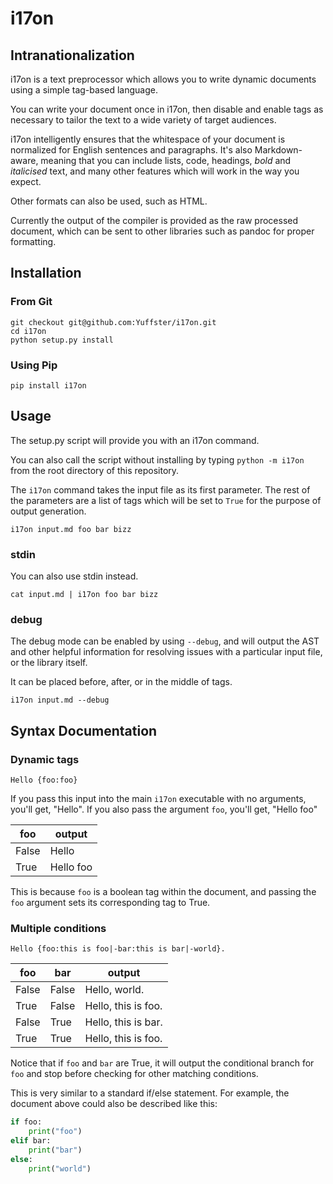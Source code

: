 # i17on
## Intranationalization

i17on is a text preprocessor which allows you to write dynamic documents using a simple tag-based language.

You can write your document once in i17on, then disable and enable tags as necessary to tailor the text to a wide variety of target audiences.

i17on intelligently ensures that the whitespace of your document is normalized for English sentences and paragraphs.  It's also Markdown-aware, meaning that you can include lists, code, headings, *bold* and _italicised_ text, and many other features which will work in the way you expect.

Other formats can also be used, such as HTML.

Currently the output of the compiler is provided as the raw processed document, which can be sent to other libraries such as pandoc for proper
formatting.

## Installation

### From Git

```
git checkout git@github.com:Yuffster/i17on.git
cd i17on
python setup.py install
```

### Using Pip

```
pip install i17on
```

## Usage

The setup.py script will provide you with an i17on command.

You can also call the script without installing by typing `python -m i17on`
from the root directory of this repository.

The `i17on` command takes the input file as its first parameter.  The rest of the parameters are a list of tags which will be set to `True` for the purpose of output generation.

```
i17on input.md foo bar bizz
```

### stdin

You can also use stdin instead.

```
cat input.md | i17on foo bar bizz
```

### debug

The debug mode can be enabled by using `--debug`, and will output the AST and
other helpful information for resolving issues with a particular input file,
or the library itself.

It can be placed before, after, or in the middle of tags.

```
i17on input.md --debug
```

## Syntax Documentation

### Dynamic tags

```
Hello {foo:foo}
```

If you pass this input into the main `i17on` executable with no arguments,
you'll get, "Hello".  If you also pass the argument `foo`, you'll get, 
"Hello foo"

| foo    | output        |
|--------|---------------|
| False  | Hello         |
| True   | Hello foo     |

This is because `foo` is a boolean tag within the document, and passing the
`foo` argument sets its corresponding tag to True.

### Multiple conditions

```
Hello {foo:this is foo|-bar:this is bar|-world}.
```

| foo      | bar      | output                     |
|----------|----------|----------------------------|
| False    | False    | Hello, world.              |
| True     | False    | Hello, this is foo.        |
| False    | True     | Hello, this is bar.        |
| True     | True     | Hello, this is foo.        |

Notice that if `foo` and `bar` are True, it will output the conditional
branch for `foo` and stop before checking for other matching conditions.

This is very similar to a standard if/else statement.  For example, the
document above could also be described like this:

```python
if foo:
    print("foo")
elif bar:
    print("bar")
else:
	print("world")
```